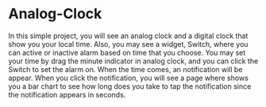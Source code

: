 # Analog-Clock

In this simple project, you will see an analog clock and a digital clock that show you your local time.
Also, you may see a widget, Switch, where you can active or inactive alarm based on time that you choose.
You may set your time by drag the minute indicator in analog clock, and you can click the Switch to set the alarm on.
When the time comes, an notification will be appear. When you click the notification, you will see a page where shows you a bar chart to see how long does you take to tap the notification since the notification appears in seconds.
